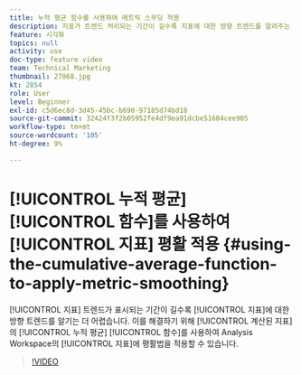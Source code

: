 ```yaml
---
title: 누적 평균 함수를 사용하여 메트릭 스무딩 적용
description: 지표가 트렌드 처리되는 기간이 길수록 지표에 대한 방향 트렌드를 알려주는 것이 더 어렵습니다. 이를 해결하기 위해 계산된 지표의 누적 평균 함수를 사용하여 Analysis Workspace의 지표에 평활법을 적용할 수 있습니다.
feature: 시각화
topics: null
activity: use
doc-type: feature video
team: Technical Marketing
thumbnail: 27068.jpg
kt: 2854
role: User
level: Beginner
exl-id: c5d6ec8d-3d45-45bc-b690-97185d74bd18
source-git-commit: 32424f3f2b05952fe4df9ea91dcbe51684cee905
workflow-type: tm+mt
source-wordcount: '105'
ht-degree: 9%

---
```


# [!UICONTROL 누적 평균] [!UICONTROL 함수]를 사용하여 [!UICONTROL 지표] 평활 적용 {#using-the-cumulative-average-function-to-apply-metric-smoothing}

[!UICONTROL 지표] 트렌드가 표시되는 기간이 길수록 [!UICONTROL 지표]에 대한 방향 트렌드를 알기는 더 어렵습니다. 이를 해결하기 위해 [!UICONTROL 계산된 지표]의 [!UICONTROL 누적 평균] [!UICONTROL 함수]를 사용하여 Analysis Workspace의 [!UICONTROL 지표]에 평활법을 적용할 수 있습니다.

>[!VIDEO](https://video.tv.adobe.com/v/27068/?quality=9)

